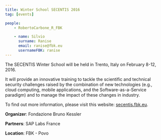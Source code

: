```yaml
---
title: Winter School SECENTIS 2016
tag: [events]

people:
    - RobertoCarbone_R_FBK

    - name: Silvio
      surname: Ranise
      email: ranise@fbk.eu
      usernameFBK: ranise
---
```


The SECENTIS Winter School will be held in Trento, Italy on February 8-12, 2016.

It will provide an innovative training to tackle the scientific and technical security challenges raised by the combination of new technologies (e.g., cloud computing, mobile applications, and the Software-as-a-Service paradigm) and to manage the impact of these changes in industry.

To find out more information, please visit this website: [secentis.fbk.eu](http://secentis.fbk.eu/).

**Organizer**: Fondazione Bruno Kessler

**Partners**: SAP Labs France

**Location**: FBK - Povo